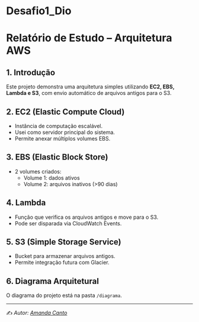 # Desafio1_Dio
# Relatório de Estudo – Arquitetura AWS

## 1. Introdução
Este projeto demonstra uma arquitetura simples utilizando **EC2, EBS, Lambda e S3**, com envio automático de arquivos antigos para o S3.

## 2. EC2 (Elastic Compute Cloud)
- Instância de computação escalável.
- Usei como servidor principal do sistema.
- Permite anexar múltiplos volumes EBS.

## 3. EBS (Elastic Block Store)
- 2 volumes criados:
  - Volume 1: dados ativos
  - Volume 2: arquivos inativos (>90 dias)

## 4. Lambda
- Função que verifica os arquivos antigos e move para o S3.
- Pode ser disparada via CloudWatch Events.

## 5. S3 (Simple Storage Service)
- Bucket para armazenar arquivos antigos.
- Permite integração futura com Glacier.

## 6. Diagrama Arquitetural
O diagrama do projeto está na pasta `/diagrama`.

---
✍️ *Autor: [Amanda Canto](https://github.com/AmandaCanto)*

